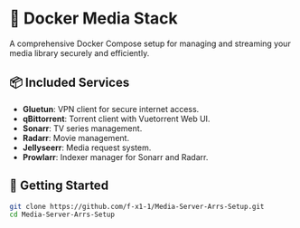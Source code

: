 # 🧩 Docker Media Stack

A comprehensive Docker Compose setup for managing and streaming your media library securely and efficiently.

## 📦 Included Services

- **Gluetun**: VPN client for secure internet access.
- **qBittorrent**: Torrent client with Vuetorrent Web UI.
- **Sonarr**: TV series management.
- **Radarr**: Movie management.
- **Jellyseerr**: Media request system.
- **Prowlarr**: Indexer manager for Sonarr and Radarr.

## 🚀 Getting Started

   ```bash
   git clone https://github.com/f-x1-1/Media-Server-Arrs-Setup.git
   cd Media-Server-Arrs-Setup

